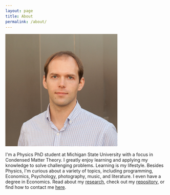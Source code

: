 ```yaml
---
layout: page
title: About
permalink: /about/
---
```

![Profile Picture](/_pics/img-6067-3.png)

I'm a Physics PhD student at Michigan State University with a focus in Condensed Matter Theory.
I greatly enjoy learning and applying my knowledge to solve challenging problems. Learning is my lifestyle.
Besides Physics, I'm curious about a variety of topics, including  programming, Economics, Psychology, photography, music, and literature. I even have a degree in Economics. 
Read about my [research](/research/), check out my [repository](https://github.com/kmoskovtsev), or find how to contact me [here](/contact/).
